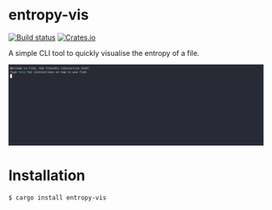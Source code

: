 # entropy-vis

[![Build status](https://github.com/samwho/entropy-vis/workflows/Build/badge.svg)](https://github.com/samwho/entropy-vis/actions)
[![Crates.io](https://img.shields.io/crates/v/entropy-vis.svg)](https://crates.io/crates/entropy-vis)

A simple CLI tool to quickly visualise the entropy of a file.

![](./example.gif)

# Installation

```
$ cargo install entropy-vis
```
